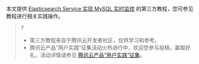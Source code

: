 本文提供 [Elasticsearch Service 实现 MySQL 实时监控](https://cloud.tencent.com/developer/beta/article/2258658?areaSource=&traceId=) 的第三方教程，您可参见教程进行相关实践操作。

>? 
>- 第三方教程来自于腾讯云开发者社区，仅供学习和参考。
>- 腾讯云产品“用户实践”征集活动火热进行中，欢迎您参与投稿，赢取好礼，活动详情请参见 [腾讯云产品“用户实践”征集](https://cloud.tencent.com/document/product/855/76326)。

